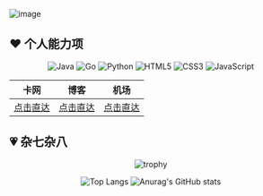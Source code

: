 ![image](https://user-images.githubusercontent.com/34707560/233965900-eb921108-c001-4ddd-b5e3-816f92eefbb8.png)

## :heart: 个人能力项 
<div align="center">

![Java](https://img.shields.io/badge/java-%23ED8B00.svg?style=for-the-badge&logo=openjdk&logoColor=white)
![Go](https://img.shields.io/badge/go-%2300ADD8.svg?style=for-the-badge&logo=go&logoColor=white)
![Python](https://img.shields.io/badge/python-3670A0?style=for-the-badge&logo=python&logoColor=ffdd54)
![HTML5](https://img.shields.io/badge/html5-%23E34F26.svg?style=for-the-badge&logo=html5&logoColor=white)
![CSS3](https://img.shields.io/badge/css3-%231572B6.svg?style=for-the-badge&logo=css3&logoColor=white)
![JavaScript](https://img.shields.io/badge/javascript-%23323330.svg?style=for-the-badge&logo=javascript&logoColor=%23F7DF1E)

|  卡网   |  博客  |  机场  |
|  ----  |  ----  |  ----  |
|[点击直达](https://ka.dandelion-pt.top)|[点击直达](https://blog.dandelion-pt.top)|[点击直达](https://dandelion-pt.top)|
</div>

## :heartpulse: 杂七杂八 

<div align="center">
  
![trophy](https://github-profile-trophy.vercel.app/?username=almightyYantao&theme=onedark)

![Top Langs](https://github-readme-stats.vercel.app/api/top-langs/?username=almightyYantao&layout=compact&theme=dracula)
![Anurag's GitHub stats](https://github-readme-stats.vercel.app/api?username=almightyYantao&show_icons=true&line_height=20&theme=dracula)

</div>
